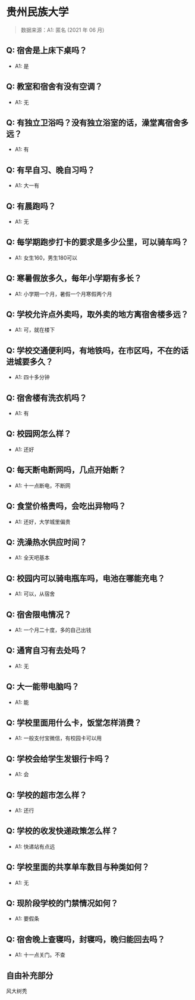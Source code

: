 # 贵州民族大学

> 数据来源：A1: 匿名 (2021 年 06 月)

## Q: 宿舍是上床下桌吗？

- A1: 是

## Q: 教室和宿舍有没有空调？

- A1: 无

## Q: 有独立卫浴吗？没有独立浴室的话，澡堂离宿舍多远？

- A1: 有

## Q: 有早自习、晚自习吗？

- A1: 大一有

## Q: 有晨跑吗？

- A1: 无

## Q: 每学期跑步打卡的要求是多少公里，可以骑车吗？

- A1: 女生160，男生180可以

## Q: 寒暑假放多久，每年小学期有多长？

- A1: 小学期一个月，暑假一个月寒假两个月

## Q: 学校允许点外卖吗，取外卖的地方离宿舍楼多远？

- A1: 可，就在楼下

## Q: 学校交通便利吗，有地铁吗，在市区吗，不在的话进城要多久？

- A1: 四十多分钟

## Q: 宿舍楼有洗衣机吗？

- A1: 有

## Q: 校园网怎么样？

- A1: 还好

## Q: 每天断电断网吗，几点开始断？

- A1: 十一点断电，不断网

## Q: 食堂价格贵吗，会吃出异物吗？

- A1: 还好，大学城里偏贵

## Q: 洗澡热水供应时间？

- A1: 全天吧基本

## Q: 校园内可以骑电瓶车吗，电池在哪能充电？

- A1: 可以，从宿舍

## Q: 宿舍限电情况？

- A1: 一个月二十度，多的自己出钱

## Q: 通宵自习有去处吗？

- A1: 无

## Q: 大一能带电脑吗？

- A1: 能

## Q: 学校里面用什么卡，饭堂怎样消费？

- A1: 一般支付宝微信，有校园卡可以用

## Q: 学校会给学生发银行卡吗？

- A1: 会

## Q: 学校的超市怎么样？

- A1: 还行

## Q: 学校的收发快递政策怎么样？

- A1: 快递站有点远

## Q: 学校里面的共享单车数目与种类如何？

- A1: 无

## Q: 现阶段学校的门禁情况如何？

- A1: 要假条

## Q: 宿舍晚上查寝吗，封寝吗，晚归能回去吗？

- A1: 十一点关门。不查

## 自由补充部分

风大树秃